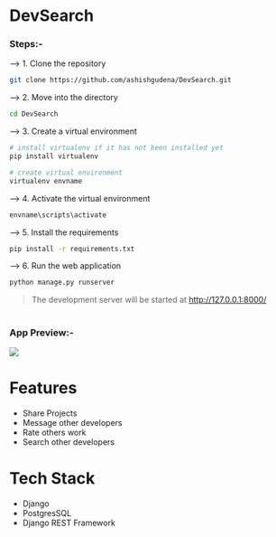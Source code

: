 # DevSearch

### Steps:-

--> 1. Clone the repository
```bash
git clone https://github.com/ashishgudena/DevSearch.git

```

--> 2. Move into the directory
```bash
cd DevSearch

```

--> 3. Create a virtual environment
```bash
# install virtualenv if it has not been installed yet
pip install virtualenv

# create virtual environment
virtualenv envname

```

--> 4. Activate the virtual environment
```bash
envname\scripts\activate

```

--> 5. Install the requirements
```bash
pip install -r requirements.txt

```


--> 6. Run the web application
```bash
python manage.py runserver

```

> The development server will be started at http://127.0.0.1:8000/

#

### App Preview:-

<img src="https://user-images.githubusercontent.com/72341453/134747262-0a92233d-8010-40f8-84c5-8d94895aac44.PNG">





# Features
* Share Projects
* Message other developers
* Rate others work
* Search other developers

# Tech Stack
* Django
* PostgresSQL
* Django REST Framework
